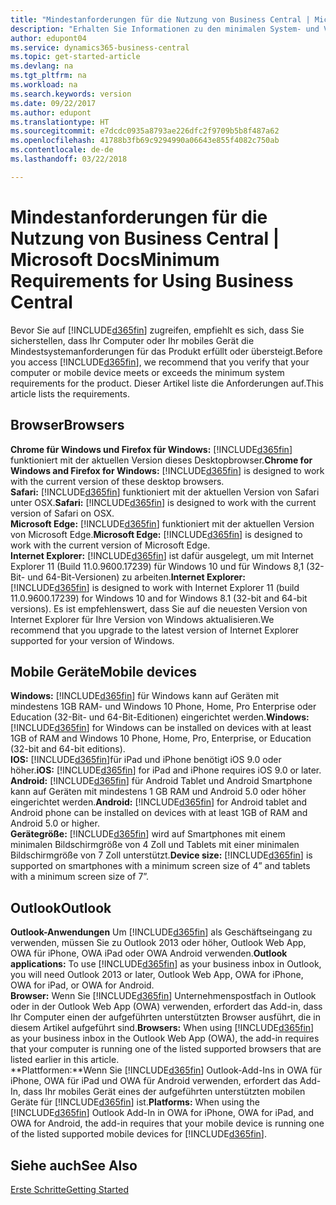```yaml
---
title: "Mindestanforderungen für die Nutzung von Business Central | Microsoft Docs"
description: "Erhalten Sie Informationen zu den minimalen System- und Versionsanforderungen für die Verwendung von Business Central."
author: edupont04
ms.service: dynamics365-business-central
ms.topic: get-started-article
ms.devlang: na
ms.tgt_pltfrm: na
ms.workload: na
ms.search.keywords: version
ms.date: 09/22/2017
ms.author: edupont
ms.translationtype: HT
ms.sourcegitcommit: e7dcdc0935a8793ae226dfc2f9709b5b8f487a62
ms.openlocfilehash: 41788b3fb69c9294990a06643e855f4082c750ab
ms.contentlocale: de-de
ms.lasthandoff: 03/22/2018

---
```

# <a name="minimum-requirements-for-using-business-central"></a><span data-ttu-id="03b72-103">Mindestanforderungen für die Nutzung von Business Central | Microsoft Docs</span><span class="sxs-lookup"><span data-stu-id="03b72-103">Minimum Requirements for Using Business Central</span></span>
<span data-ttu-id="03b72-104">Bevor Sie auf [!INCLUDE[d365fin](includes/d365fin_md.md)] zugreifen, empfiehlt es sich, dass Sie sicherstellen, dass Ihr Computer oder Ihr mobiles Gerät die Mindestsystemanforderungen für das Produkt erfüllt oder übersteigt.</span><span class="sxs-lookup"><span data-stu-id="03b72-104">Before you access [!INCLUDE[d365fin](includes/d365fin_md.md)], we recommend that you verify that your computer or mobile device meets or exceeds the minimum system requirements for the product.</span></span> <span data-ttu-id="03b72-105">Dieser Artikel liste die Anforderungen auf.</span><span class="sxs-lookup"><span data-stu-id="03b72-105">This article lists the requirements.</span></span>  

## <a name="browsers"></a><span data-ttu-id="03b72-106">Browser</span><span class="sxs-lookup"><span data-stu-id="03b72-106">Browsers</span></span>
<span data-ttu-id="03b72-107">**Chrome für Windows und Firefox für Windows:** [!INCLUDE[d365fin](includes/d365fin_md.md)] funktioniert mit der aktuellen Version dieses Desktopbrowser.</span><span class="sxs-lookup"><span data-stu-id="03b72-107">**Chrome for Windows and Firefox for Windows:** [!INCLUDE[d365fin](includes/d365fin_md.md)] is designed to work with the current version of these desktop browsers.</span></span>  
<span data-ttu-id="03b72-108">**Safari:** [!INCLUDE[d365fin](includes/d365fin_md.md)] funktioniert mit der aktuellen Version von Safari unter OSX.</span><span class="sxs-lookup"><span data-stu-id="03b72-108">**Safari:** [!INCLUDE[d365fin](includes/d365fin_md.md)] is designed to work with the current version of Safari on OSX.</span></span>  
<span data-ttu-id="03b72-109">**Microsoft Edge:** [!INCLUDE[d365fin](includes/d365fin_md.md)] funktioniert mit der aktuellen Version von Microsoft Edge.</span><span class="sxs-lookup"><span data-stu-id="03b72-109">**Microsoft Edge:** [!INCLUDE[d365fin](includes/d365fin_md.md)] is designed to work with the current version of Microsoft Edge.</span></span>  
<span data-ttu-id="03b72-110">**Internet Explorer:** [!INCLUDE[d365fin](includes/d365fin_md.md)] ist dafür ausgelegt, um mit Internet Explorer 11 (Build 11.0.9600.17239) für Windows 10 und für Windows 8,1 (32-Bit- und 64-Bit-Versionen) zu arbeiten.</span><span class="sxs-lookup"><span data-stu-id="03b72-110">**Internet Explorer:** [!INCLUDE[d365fin](includes/d365fin_md.md)] is designed to work with Internet Explorer 11 (build 11.0.9600.17239) for Windows 10 and for Windows 8.1 (32-bit and 64-bit versions).</span></span> <span data-ttu-id="03b72-111">Es ist empfehlenswert, dass Sie auf die neuesten Version von Internet Explorer für Ihre Version von Windows aktualisieren.</span><span class="sxs-lookup"><span data-stu-id="03b72-111">We recommend that you upgrade to the latest version of Internet Explorer supported for your version of Windows.</span></span>  

## <a name="mobile-devices"></a><span data-ttu-id="03b72-112">Mobile Geräte</span><span class="sxs-lookup"><span data-stu-id="03b72-112">Mobile devices</span></span>
<span data-ttu-id="03b72-113">**Windows:** [!INCLUDE[d365fin](includes/d365fin_md.md)] für Windows kann auf Geräten mit mindestens 1GB RAM- und Windows 10 Phone, Home, Pro Enterprise oder Education (32-Bit- und 64-Bit-Editionen) eingerichtet werden.</span><span class="sxs-lookup"><span data-stu-id="03b72-113">**Windows:** [!INCLUDE[d365fin](includes/d365fin_md.md)] for Windows can be installed on devices with at least 1GB of RAM and Windows 10 Phone, Home, Pro, Enterprise, or Education (32-bit and 64-bit editions).</span></span>  
<span data-ttu-id="03b72-114">**IOS:** [!INCLUDE[d365fin](includes/d365fin_md.md)]für iPad und iPhone benötigt iOS 9.0 oder höher.</span><span class="sxs-lookup"><span data-stu-id="03b72-114">**iOS:** [!INCLUDE[d365fin](includes/d365fin_md.md)] for iPad and iPhone requires iOS 9.0 or later.</span></span>  
<span data-ttu-id="03b72-115">**Android:** [!INCLUDE[d365fin](includes/d365fin_md.md)] für Android  Tablet und Android Smartphone kann auf Geräten mit mindestens 1 GB RAM und Android 5.0 oder höher eingerichtet werden.</span><span class="sxs-lookup"><span data-stu-id="03b72-115">**Android:** [!INCLUDE[d365fin](includes/d365fin_md.md)] for Android tablet and Android phone can be installed on devices with at least 1GB of RAM and Android 5.0 or higher.</span></span>  
<span data-ttu-id="03b72-116">**Gerätegröße:** [!INCLUDE[d365fin](includes/d365fin_md.md)] wird auf Smartphones mit einem minimalen Bildschirmgröße von 4 Zoll und Tablets mit einer minimalen Bildschirmgröße von 7 Zoll unterstützt.</span><span class="sxs-lookup"><span data-stu-id="03b72-116">**Device size:** [!INCLUDE[d365fin](includes/d365fin_md.md)] is supported on smartphones with a minimum screen size of 4” and tablets with a minimum screen size of 7”.</span></span>  

## <a name="outlook"></a><span data-ttu-id="03b72-117">Outlook</span><span class="sxs-lookup"><span data-stu-id="03b72-117">Outlook</span></span>
<span data-ttu-id="03b72-118">**Outlook-Anwendungen** Um [!INCLUDE[d365fin](includes/d365fin_md.md)] als Geschäftseingang zu verwenden, müssen Sie zu Outlook 2013 oder höher, Outlook Web App, OWA für iPhone, OWA iPad oder OWA Android verwenden.</span><span class="sxs-lookup"><span data-stu-id="03b72-118">**Outlook applications:** To use [!INCLUDE[d365fin](includes/d365fin_md.md)] as your business inbox in Outlook, you will need Outlook 2013 or later, Outlook Web App, OWA for iPhone, OWA for iPad, or OWA for Android.</span></span>  
<span data-ttu-id="03b72-119">**Browser:** Wenn Sie [!INCLUDE[d365fin](includes/d365fin_md.md)] Unternehmenspostfach in Outlook oder in der Outlook Web App (OWA) verwenden, erfordert das Add-in, dass Ihr Computer einen der aufgeführten unterstützten Browser ausführt, die in diesem Artikel aufgeführt sind.</span><span class="sxs-lookup"><span data-stu-id="03b72-119">**Browsers:** When using [!INCLUDE[d365fin](includes/d365fin_md.md)] as your business inbox in the Outlook Web App (OWA), the add-in requires that your computer is running one of the listed supported browsers that are listed earlier in this article.</span></span>  
<span data-ttu-id="03b72-120">**Plattformen:**Wenn Sie [!INCLUDE[d365fin](includes/d365fin_md.md)] Outlook-Add-Ins in OWA für iPhone, OWA für iPad und OWA für Android verwenden, erfordert das Add-In, dass Ihr mobiles Gerät eines der aufgeführten unterstützten mobilen Geräte für [!INCLUDE[d365fin](includes/d365fin_md.md)] ist.</span><span class="sxs-lookup"><span data-stu-id="03b72-120">**Platforms:** When using the [!INCLUDE[d365fin](includes/d365fin_md.md)] Outlook Add-In in OWA for iPhone, OWA for iPad, and OWA for Android, the add-in requires that your mobile device is running one of the listed supported mobile devices for [!INCLUDE[d365fin](includes/d365fin_md.md)].</span></span>  

## <a name="see-also"></a><span data-ttu-id="03b72-121">Siehe auch</span><span class="sxs-lookup"><span data-stu-id="03b72-121">See Also</span></span>
[<span data-ttu-id="03b72-122">Erste Schritte</span><span class="sxs-lookup"><span data-stu-id="03b72-122">Getting Started</span></span>](product-get-started.md)  

